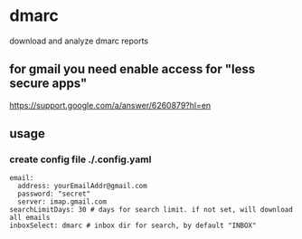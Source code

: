 # dmarc
download and analyze dmarc reports

## for gmail you need enable access for "less secure apps"
https://support.google.com/a/answer/6260879?hl=en

## usage
### create config file ./.config.yaml
```
email:
  address: yourEmailAddr@gmail.com
  password: "secret"
  server: imap.gmail.com
searchLimitDays: 30 # days for search limit. if not set, will download all emails
inboxSelect: dmarc # inbox dir for search, by default "INBOX"
```

